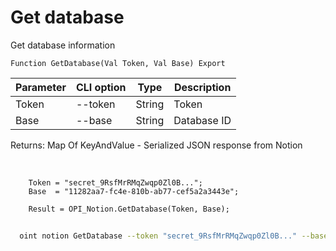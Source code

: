 ﻿---
sidebar_position: 2
---

# Get database
 Get database information



`Function GetDatabase(Val Token, Val Base) Export`

  | Parameter | CLI option | Type | Description |
  |-|-|-|-|
  | Token | --token | String | Token |
  | Base | --base | String | Database ID |

  
  Returns:  Map Of KeyAndValue - Serialized JSON response from Notion

<br/>




```bsl title="Code example"
    Token = "secret_9RsfMrRMqZwqp0Zl0B...";
    Base  = "11282aa7-fc4e-810b-ab77-cef5a2a3443e";

    Result = OPI_Notion.GetDatabase(Token, Base);
```



```sh title="CLI command example"
    
  oint notion GetDatabase --token "secret_9RsfMrRMqZwqp0Zl0B..." --base "048ba0ce4f474e33900540d24..."

```

```json title="Result"

```
